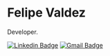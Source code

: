 # Felipe Valdez 

Developer.
 
[![Linkedin Badge](https://img.shields.io/badge/-Felipe%20Valdez-333bcc?style=flat-square&logo=Linkedin&logoColor=white&link=https://www.linkedin.com/in/felipe-valdez-a0462a142/)](https://www.linkedin.com/in/felipe-valdez-a0462a142/) 
[![Gmail Badge](https://img.shields.io/badge/-fvaldez018@gmail.com-333bcc?style=flat-square&logo=Gmail&logoColor=white&link=mailto:fvaldez018@gmail.com)](mailto:fvaldez018@gmail.com)
